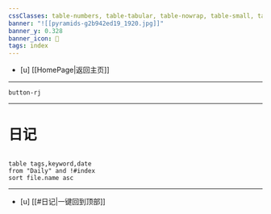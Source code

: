 ```yaml
---
cssClasses: table-numbers, table-tabular, table-nowrap, table-small, table-lines, row-lines, col-lines, row-alt, table-max
banner: "![[pyramids-g2b942ed19_1920.jpg]]"
banner_y: 0.328
banner_icon: 🍋
tags: index
---
```


- [u]	[[HomePage|返回主页]]

---

`button-rj`

---

# 日记   

```dataview 

table tags,keyword,date
from "Daily" and !#index
sort file.name asc

```

---
- [u] [[#日记|一键回到顶部]]